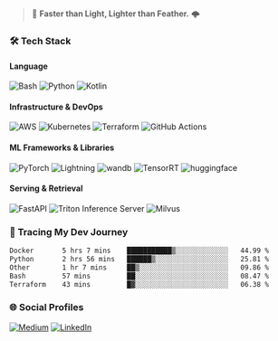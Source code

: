 > :rocket: **Faster than Light, Lighter than Feather.** 🌩️

### 🛠️ Tech Stack

#### **Language**
![Bash](https://img.shields.io/badge/\/bin\/bash-%23121011.svg?style=for-the-badge&logo=gnu-bash&logoColor=white)
![Python](https://img.shields.io/badge/python-3670A0?style=for-the-badge&logo=python&logoColor=ffdd54)
![Kotlin](https://img.shields.io/badge/kotlin-%237F52FF.svg?style=for-the-badge&logo=kotlin&logoColor=white)

#### **Infrastructure & DevOps**
![AWS](https://img.shields.io/badge/AWS-%23232F3E.svg?style=for-the-badge&logo=amazonwebservices&logoColor=white)
![Kubernetes](https://img.shields.io/badge/kubernetes-%23326ce5.svg?style=for-the-badge&logo=kubernetes&logoColor=white)
![Terraform](https://img.shields.io/badge/terraform-%235835CC.svg?style=for-the-badge&logo=terraform&logoColor=white)
![GitHub Actions](https://img.shields.io/badge/github%20actions-%232671E5.svg?style=for-the-badge&logo=githubactions&logoColor=white)

#### **ML Frameworks & Libraries**
![PyTorch](https://img.shields.io/badge/torch-%23EE4C2C.svg?style=for-the-badge&logo=pytorch&logoColor=white)
![Lightning](https://img.shields.io/badge/lightning-%23792EE5.svg?style=for-the-badge&logo=lightning&logoColor=white)
![wandb](https://img.shields.io/badge/wandb-%23FFBE00.svg?style=for-the-badge&logo=weightsandbiases&logoColor=white)
![TensorRT](https://img.shields.io/badge/tensorrt-%234A7C12.svg?style=for-the-badge&logo=nvidia&logoColor=white)
![huggingface](https://img.shields.io/badge/hf%20hub-%23FFD21E.svg?style=for-the-badge&logo=huggingface&logoColor=white)

#### **Serving & Retrieval**
![FastAPI](https://img.shields.io/badge/FastAPI-005571?style=for-the-badge&logo=fastapi)
![Triton Inference Server](https://img.shields.io/badge/triton%20inference-%2376B900.svg?style=for-the-badge&logo=nvidia&logoColor=white)
![Milvus](https://img.shields.io/badge/milvus-%2300A1EA.svg?style=for-the-badge&logo=milvus&logoColor=white)
  
### 🧭 Tracing My Dev Journey
<!--START_SECTION:waka-->

```txt
Docker       5 hrs 7 mins    ███████████▒░░░░░░░░░░░░░   44.99 %
Python       2 hrs 56 mins   ██████▒░░░░░░░░░░░░░░░░░░   25.81 %
Other        1 hr 7 mins     ██▒░░░░░░░░░░░░░░░░░░░░░░   09.86 %
Bash         57 mins         ██░░░░░░░░░░░░░░░░░░░░░░░   08.47 %
Terraform    43 mins         █▓░░░░░░░░░░░░░░░░░░░░░░░   06.38 %
```

<!--END_SECTION:waka-->

### 🌐 Social Profiles

<a href="https://medium.com/@shinjeongtae">![Medium](https://img.shields.io/badge/Medium-12100E?style=for-the-badge&logo=medium&logoColor=white)</a> <a href="https://www.linkedin.com/in/jungtae-shin-3137781a8/">![LinkedIn](https://img.shields.io/badge/linkedin-%230077B5.svg?style=for-the-badge&logo=linkedin&logoColor=white)</a>
